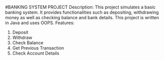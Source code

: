#BANKING SYSTEM PROJECT
Description: This project simulates a basic banking system. It provides functionalities such as depositing, withdrawing money as well as checking balance and bank details. This project is written in Java and uses OOPS.
Features:
1) Deposit 
2) Withdraw
3) Check Balance
4) Get Previous Transaction
5) Check Account Details
